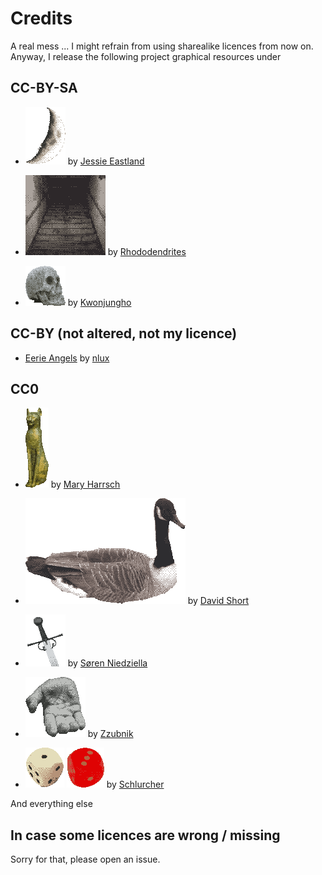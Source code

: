 
# Credits

A real mess ... I might refrain from using sharealike licences from now on.
Anyway, I release the following project graphical resources under

## CC-BY-SA

- ![](dicedhead\sprites\abilities\crescent.png) by [Jessie Eastland](https://commons.wikimedia.org/wiki/File:Crescent_Moon_close_to_Setting.jpg)

- ![](dicedhead\sprites\tiles\goal1.png) by [Rhododendrites](https://commons.wikimedia.org/wiki/File:City_Hall_Station_(32282).jpg)

- ![](dicedhead\sprites\abilities\skull1.png) by [Kwonjungho](https://commons.wikimedia.org/wiki/File:Mirror_of_Time_4_(2017)_Kwonjungho.jpg)

## CC-BY (not altered, not my licence)

- [Eerie Angels](dicedhead\sfx\angel.wav) by [nlux](https://freesound.org/people/nlux/sounds/622794/)

## CC0

- ![](dicedhead\sprites\monsters\cat.png) by [Mary Harrsch](https://commons.wikimedia.org/wiki/File:Bronze_statue_of_a_cat_with_gold_leaf_Dynasty_22_Egypt_945-712_BCE.jpg)

- ![](dicedhead\sprites\monsters\goose.png) by [David Short](https://commons.wikimedia.org/wiki/File:Canada_goose_(25039899094).jpg)

- ![](dicedhead\sprites\abilities\sword2.png) by [Søren Niedziella](https://commons.wikimedia.org/wiki/File:Albion_Machiavelli_Medieval_Sword_1_(6093308460).jpg)

- ![](dicedhead\sprites\misc\hand1.png) by [Zzubnik](https://commons.wikimedia.org/wiki/File:Wrinkled_hand.jpg)

- ![](dicedhead\sprites\abilities\dice2.png) ![](dicedhead\sprites\abilities\dice3.png) by [Schlurcher](https://commons.wikimedia.org/wiki/File:Spielw%C3%BCrfel.jpg)

And everything else

## In case some licences are wrong / missing

Sorry for that, please open an issue.
